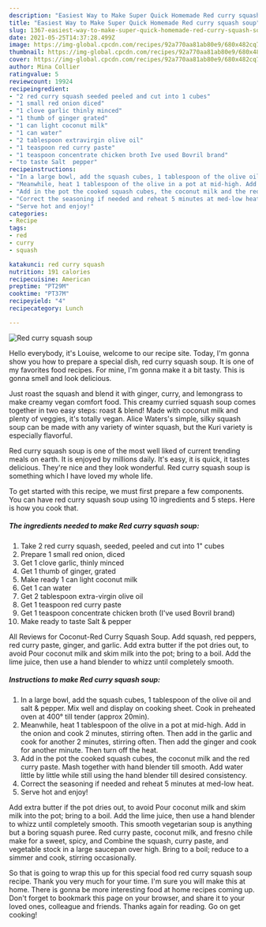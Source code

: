 ```yaml
---
description: "Easiest Way to Make Super Quick Homemade Red curry squash soup"
title: "Easiest Way to Make Super Quick Homemade Red curry squash soup"
slug: 1367-easiest-way-to-make-super-quick-homemade-red-curry-squash-soup
date: 2021-05-25T14:37:28.499Z
image: https://img-global.cpcdn.com/recipes/92a770aa81ab80e9/680x482cq70/red-curry-squash-soup-recipe-main-photo.jpg
thumbnail: https://img-global.cpcdn.com/recipes/92a770aa81ab80e9/680x482cq70/red-curry-squash-soup-recipe-main-photo.jpg
cover: https://img-global.cpcdn.com/recipes/92a770aa81ab80e9/680x482cq70/red-curry-squash-soup-recipe-main-photo.jpg
author: Mina Collier
ratingvalue: 5
reviewcount: 19924
recipeingredient:
- "2 red curry squash seeded peeled and cut into 1 cubes"
- "1 small red onion diced"
- "1 clove garlic thinly minced"
- "1 thumb of ginger grated"
- "1 can light coconut milk"
- "1 can water"
- "2 tablespoon extravirgin olive oil"
- "1 teaspoon red curry paste"
- "1 teaspoon concentrate chicken broth Ive used Bovril brand"
- "to taste Salt  pepper"
recipeinstructions:
- "In a large bowl, add the squash cubes, 1 tablespoon of the olive oil and salt &amp; pepper. Mix well and display on cooking sheet. Cook in preheated oven at 400° till tender (approx 20min)."
- "Meanwhile, heat 1 tablespoon of the olive in a pot at mid-high. Add in the onion and cook 2 minutes, stirring often. Then add in the garlic and cook for another 2 minutes, stirring often. Then add the ginger and cook for another minute. Then turn off the heat."
- "Add in the pot the cooked squash cubes, the coconut milk and the red curry paste. Mash together with hand blender till smooth. Add water little by little while still using the hand blender till desired consistency."
- "Correct the seasoning if needed and reheat 5 minutes at med-low heat."
- "Serve hot and enjoy!"
categories:
- Recipe
tags:
- red
- curry
- squash

katakunci: red curry squash 
nutrition: 191 calories
recipecuisine: American
preptime: "PT29M"
cooktime: "PT37M"
recipeyield: "4"
recipecategory: Lunch

---
```



![Red curry squash soup](https://img-global.cpcdn.com/recipes/92a770aa81ab80e9/680x482cq70/red-curry-squash-soup-recipe-main-photo.jpg)

Hello everybody, it's Louise, welcome to our recipe site. Today, I'm gonna show you how to prepare a special dish, red curry squash soup. It is one of my favorites food recipes. For mine, I'm gonna make it a bit tasty. This is gonna smell and look delicious.

Just roast the squash and blend it with ginger, curry, and lemongrass to make creamy vegan comfort food. This creamy curried squash soup comes together in two easy steps: roast &amp; blend! Made with coconut milk and plenty of veggies, it&#39;s totally vegan. Alice Waters&#39;s simple, silky squash soup can be made with any variety of winter squash, but the Kuri variety is especially flavorful.

Red curry squash soup is one of the most well liked of current trending meals on earth. It is enjoyed by millions daily. It's easy, it is quick, it tastes delicious. They're nice and they look wonderful. Red curry squash soup is something which I have loved my whole life.


To get started with this recipe, we must first prepare a few components. You can have red curry squash soup using 10 ingredients and 5 steps. Here is how you cook that.

<!--inarticleads1-->

##### The ingredients needed to make Red curry squash soup:

1. Take 2 red curry squash, seeded, peeled and cut into 1&#34; cubes
1. Prepare 1 small red onion, diced
1. Get 1 clove garlic, thinly minced
1. Get 1 thumb of ginger, grated
1. Make ready 1 can light coconut milk
1. Get 1 can water
1. Get 2 tablespoon extra-virgin olive oil
1. Get 1 teaspoon red curry paste
1. Get 1 teaspoon concentrate chicken broth (I&#39;ve used Bovril brand)
1. Make ready to taste Salt &amp; pepper


All Reviews for Coconut-Red Curry Squash Soup. Add squash, red peppers, red curry paste, ginger, and garlic. Add extra butter if the pot dries out, to avoid Pour coconut milk and skim milk into the pot; bring to a boil. Add the lime juice, then use a hand blender to whizz until completely smooth. 

<!--inarticleads2-->

##### Instructions to make Red curry squash soup:

1. In a large bowl, add the squash cubes, 1 tablespoon of the olive oil and salt &amp; pepper. Mix well and display on cooking sheet. Cook in preheated oven at 400° till tender (approx 20min).
1. Meanwhile, heat 1 tablespoon of the olive in a pot at mid-high. Add in the onion and cook 2 minutes, stirring often. Then add in the garlic and cook for another 2 minutes, stirring often. Then add the ginger and cook for another minute. Then turn off the heat.
1. Add in the pot the cooked squash cubes, the coconut milk and the red curry paste. Mash together with hand blender till smooth. Add water little by little while still using the hand blender till desired consistency.
1. Correct the seasoning if needed and reheat 5 minutes at med-low heat.
1. Serve hot and enjoy!


Add extra butter if the pot dries out, to avoid Pour coconut milk and skim milk into the pot; bring to a boil. Add the lime juice, then use a hand blender to whizz until completely smooth. This smooth vegetarian soup is anything but a boring squash puree. Red curry paste, coconut milk, and fresno chile make for a sweet, spicy, and Combine the squash, curry paste, and vegetable stock in a large saucepan over high. Bring to a boil; reduce to a simmer and cook, stirring occasionally. 

So that is going to wrap this up for this special food red curry squash soup recipe. Thank you very much for your time. I'm sure you will make this at home. There is gonna be more interesting food at home recipes coming up. Don't forget to bookmark this page on your browser, and share it to your loved ones, colleague and friends. Thanks again for reading. Go on get cooking!
